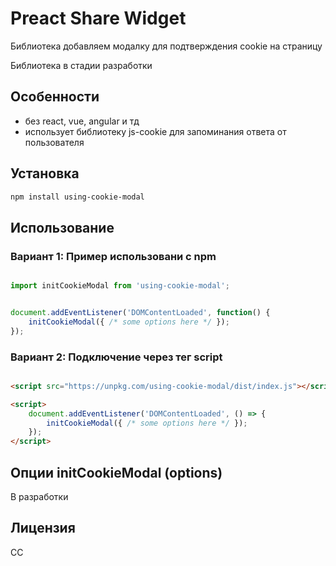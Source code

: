 # Preact Share Widget

Библиотека добавляем модалку для подтверждения cookie на страницу

Библиотека в стадии разработки

## Особенности

- без react, vue, angular и тд 
- использует библиотеку js-cookie для запоминания ответа от пользователя

## Установка

```bash
npm install using-cookie-modal
```

## Использование

### Вариант 1: Пример использовани с npm

```js

import initCookieModal from 'using-cookie-modal';


document.addEventListener('DOMContentLoaded', function() {
    initCookieModal({ /* some options here */ });
});

```

### Вариант 2: Подключение через тег script

```html

<script src="https://unpkg.com/using-cookie-modal/dist/index.js"></script>

<script>
    document.addEventListener('DOMContentLoaded', () => {
        initCookieModal({ /* some options here */ });
    });
</script>

```

## Опции initCookieModal (options)

В разработки


## Лицензия

CC 